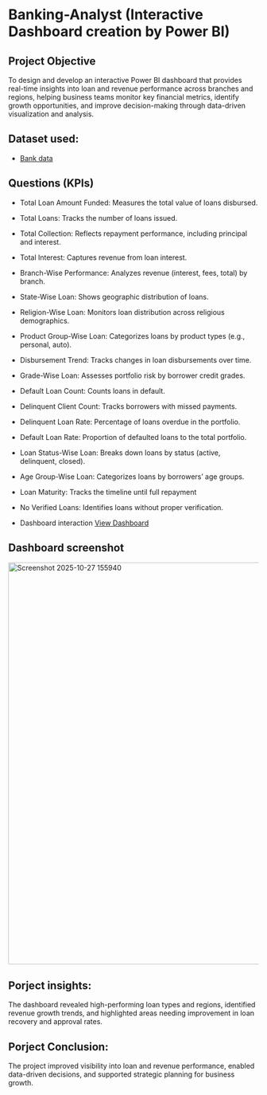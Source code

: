 # Banking-Analyst (Interactive Dashboard creation by Power BI)
## Project Objective
To design and develop an interactive Power BI dashboard that provides real-time insights into loan and revenue performance across branches and regions, helping business teams monitor key financial metrics, identify growth opportunities, and improve decision-making through data-driven visualization and analysis.
## Dataset used:
- <a href = "https://github.com/Yellesh77/Banking-Analyst/blob/830995eea478cd1db6cb61d7d8ab9c4af2ecd53b/Bank%20Data%20Analystics%20Data.xlsx"> Bank data </a>

## Questions (KPIs)
- Total Loan Amount Funded: Measures the total value of loans disbursed.
- Total Loans: Tracks the number of loans issued.
- Total Collection: Reflects repayment performance, including principal and interest.
- Total Interest: Captures revenue from loan interest.
- Branch-Wise Performance: Analyzes revenue (interest, fees, total) by branch.
- State-Wise Loan: Shows geographic distribution of loans.
- Religion-Wise Loan: Monitors loan distribution across religious demographics.
- Product Group-Wise Loan: Categorizes loans by product types (e.g., personal, auto).
- Disbursement Trend: Tracks changes in loan disbursements over time.
- Grade-Wise Loan: Assesses portfolio risk by borrower credit grades.
- Default Loan Count: Counts loans in default.
- Delinquent Client Count: Tracks borrowers with missed payments.
- Delinquent Loan Rate: Percentage of loans overdue in the portfolio.
- Default Loan Rate: Proportion of defaulted loans to the total portfolio.
- Loan Status-Wise Loan: Breaks down loans by status (active, delinquent, closed).
- Age Group-Wise Loan: Categorizes loans by borrowers’ age groups.
- Loan Maturity: Tracks the timeline until full repayment 
- No Verified Loans: Identifies loans without proper verification.

- Dashboard interaction <a href="https://github.com/Yellesh77/Banking-Analyst/blob/84e8ea84b609f90cdbbe3ca76ed800e6168f27e4/Power%20BI%20Dashboard%20.png"> View Dashboard</a>

## Dashboard screenshot
<img width="1311" height="807" alt="Screenshot 2025-10-27 155940" src="https://github.com/user-attachments/assets/6ea4c02f-10ed-4f73-88e0-970c59e1b348" />

## Porject insights:
The dashboard revealed high-performing loan types and regions, identified revenue growth trends, and highlighted areas needing improvement in loan recovery and approval rates.

## Porject Conclusion:
The project improved visibility into loan and revenue performance, enabled data-driven decisions, and supported strategic planning for business growth.
